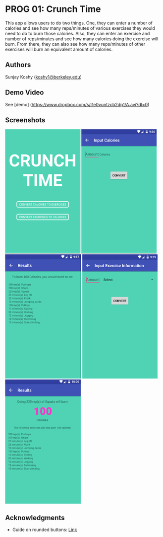 # PROG 01: Crunch Time

This app allows users to do two things. One, they can enter a number of calories and see how many reps/minutes of various exercises they would need to do to burn those calories. Also, they can enter an exercise and number of reps/minutes and see how many calories doing the exercise will burn. From there, they can also see how many reps/minutes of other exercises will burn an equivalent amount of calories.

## Authors

Sunjay Koshy ([koshy1@berkeley.edu](mailto:your_email@berkeley.edu))

## Demo Video

See [demo] (https://www.dropbox.com/s/i1e0vuntzcb2dp1/A.avi?dl=0)

## Screenshots

<img src="screenshots/0_HomeScreen.png" height="400" alt="Screenshot1"/>
<img src="screenshots/1_0_InputCaloriesScreen.png" height="400" alt="Screenshot2"/>
<img src="screenshots/1_1_CalExResultsScreen.png" height="400" alt="Screenshot3"/>
<img src="screenshots/1_0_InputExercisesScreen.png" height="400" alt="Screenshot4"/>
<img src="screenshots/1_1_ExCalResultsScreen.png" height="400" alt="Screenshot5"/>

## Acknowledgments

* Guide on rounded buttons: [Link](http://stackoverflow.com/questions/6054562/how-to-make-the-corners-of-a-button-round)


